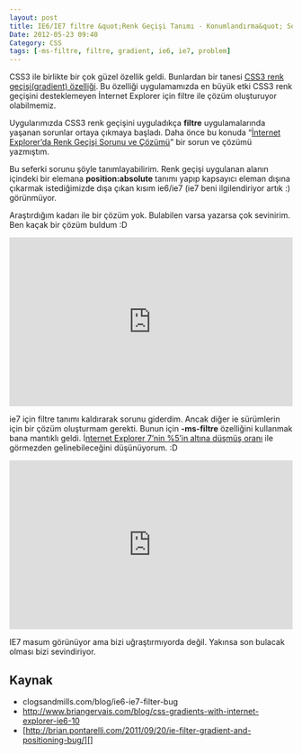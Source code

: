 ```yaml
---
layout: post
title: IE6/IE7 filtre &quot;Renk Geçişi Tanımı - Konumlandırma&quot; Sorunu ve Çözümsüzülüğü :D
Date: 2012-05-23 09:40
Category: CSS
tags: [-ms-filtre, filtre, gradient, ie6, ie7, problem]
---
```


CSS3 ile birlikte bir çok güzel özellik geldi. Bunlardan bir tanesi
[CSS3 renk geçişi(gradient) özelliği][]. Bu özelliği uygulamamızda en
büyük etki CSS3 renk geçişini desteklemeyen İnternet Explorer için
filtre ile çözüm oluşturuyor olabilmemiz.

Uygularımızda CSS3 renk geçişini uyguladıkça **filtre** uygulamalarında
yaşanan sorunlar ortaya çıkmaya başladı. Daha önce bu konuda “[İnternet Explorer’da Renk Geçişi Sorunu ve Çözümü][]” bir sorun ve çözümü
yazmıştım.

Bu seferki sorunu şöyle tanımlayabilirim. Renk geçişi uygulanan alanın
içindeki bir elemana **position:absolute** tanımı yapıp kapsayıcı eleman
dışına çıkarmak istediğimizde dışa çıkan kısım ie6/ie7 (ie7 beni
ilgilendiriyor artık :) görünmüyor.

Araştırdığım kadarı ile bir çözüm yok. Bulabilen varsa yazarsa çok
sevinirim. Ben kaçak bir çözüm buldum :D

<iframe style="width: 100%; height: 300px" src="https://jsfiddle.net/fatihhayri/AErWW/embedded/result,css,html" allowfullscreen="allowfullscreen" frameborder="0"></iframe>

ie7 için filtre tanımı kaldırarak sorunu giderdim. Ancak diğer ie
sürümlerin için bir çözüm oluşturmam gerekti. Bunun için **-ms-filtre**
özelliğini kullanmak bana mantıklı geldi. İ[nternet Explorer 7’nin %5’in altına düşmüş oranı][] ile görmezden gelinebileceğini düşünüyorum. :D

<iframe style="width: 100%; height: 300px" src="https://jsfiddle.net/tAFG2/1/embedded/result,css,html" allowfullscreen="allowfullscreen" frameborder="0"></iframe>

IE7 masum görünüyor ama bizi uğraştırmıyorda değil. Yakınsa son bulacak
olması bizi sevindiriyor.

## Kaynak

-   clogsandmills.com/blog/ie6-ie7-filter-bug
-   http://www.briangervais.com/blog/css-gradients-with-internet-explorer-ie6-10
-   [http://brian.pontarelli.com/2011/09/20/ie-filter-gradient-and-positioning-bug/][]


  [CSS3 renk geçişi(gradient) özelliği]: http://fatihhayrioglu.com/css-renk-gecisleri-gradients/
  [İnternet Explorer’da Renk Geçişi Sorunu ve Çözümü]: http://fatihhayrioglu.com/internet-explorerda-renk-gecisi-sorunu-ve-cozumu/
  [nternet Explorer 7’nin %5’in altına düşmüş oranı]: http://labs.sahibinden.com/yazi/sahibinden-com-nisan-2012-ziyaretci-teknoloji-istatistikleri/
  [http://brian.pontarelli.com/2011/09/20/ie-filter-gradient-and-positioning-bug/]: http://brian.pontarelli.com/2011/09/20/ie-filter-gradient-and-positioning-bug/
